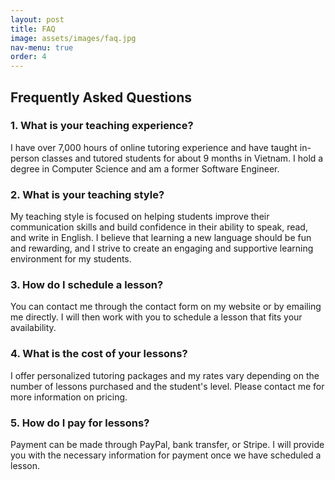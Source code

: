 ```yaml
---
layout: post
title: FAQ
image: assets/images/faq.jpg
nav-menu: true
order: 4
---
```


<h2>Frequently Asked Questions</h2>

<h3>1. What is your teaching experience?</h3>
<p>I have over 7,000 hours of online tutoring experience and have taught in-person classes and tutored students for about 9 months in Vietnam. I hold a degree in Computer Science and am a former Software Engineer.</p>

<h3>2. What is your teaching style?</h3>
<p>My teaching style is focused on helping students improve their communication skills and build confidence in their ability to speak, read, and write in English. I believe that learning a new language should be fun and rewarding, and I strive to create an engaging and supportive learning environment for my students.</p>

<h3>3. How do I schedule a lesson?</h3>
<p>You can contact me through the contact form on my website or by emailing me directly. I will then work with you to schedule a lesson that fits your availability.</p>

<h3>4. What is the cost of your lessons?</h3>
<p>I offer personalized tutoring packages and my rates vary depending on the number of lessons purchased and the student's level. Please contact me for more information on pricing.</p>

<h3>5. How do I pay for lessons?</h3>
<p>Payment can be made through PayPal, bank transfer, or Stripe. I will provide you with the necessary information for payment once we have scheduled a lesson.</p>

